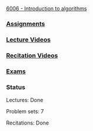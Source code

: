 [6006 - Introduction to algorithms](https://ocw.mit.edu/courses/electrical-engineering-and-computer-science/6-006-introduction-to-algorithms-fall-2011/index.htm)

### [Assignments](https://ocw.mit.edu/courses/electrical-engineering-and-computer-science/6-006-introduction-to-algorithms-fall-2011/assignments/)

### [Lecture Videos](https://ocw.mit.edu/courses/electrical-engineering-and-computer-science/6-006-introduction-to-algorithms-fall-2011/lecture-videos/)

### [Recitation Videos](https://ocw.mit.edu/courses/electrical-engineering-and-computer-science/6-006-introduction-to-algorithms-fall-2011/recitation-videos/)

### [Exams](https://ocw.mit.edu/courses/electrical-engineering-and-computer-science/6-006-introduction-to-algorithms-fall-2011/exams/)

### Status

Lectures: Done

Problem sets: 7

Recitations: Done

